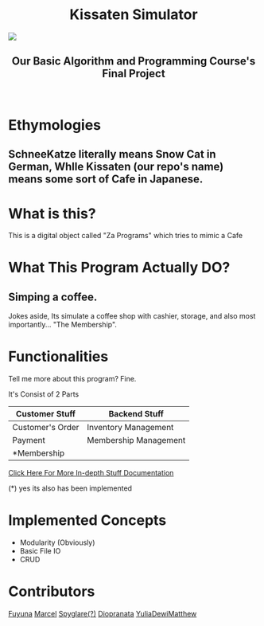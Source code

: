 <h1 align="center">Kissaten Simulator</h1>
<img src="./docs/title.png"> 
<h2 align="center">Our Basic Algorithm and Programming Course's Final Project</h2>
</br>

# Ethymologies
## SchneeKatze literally means Snow Cat in German, Whlle Kissaten (our repo's name) means some sort of Cafe in Japanese.

# What is this?
This is a digital object called "Za Programs" which tries to mimic a Cafe 

# What This Program Actually DO?
## Simping a coffee.
Jokes aside, Its simulate a coffee shop with cashier, storage, and also most importantly... "The Membership".

# Functionalities
Tell me more about this program? Fine.

It's Consist of 2 Parts

| Customer Stuff   | Backend Stuff          |
-------------------|-------------------------
| Customer's Order | Inventory Management   |
| Payment          | Membership Management  |
| *Membership      |                        |

[Click Here For More In-depth Stuff Documentation](./docs/modulesBreakdown.md)

(*) yes its also has been implemented

# Implemented Concepts
- Modularity (Obviously)
- Basic File IO
- CRUD

# Contributors
[Fuyuna](https://github.com/nmluci) [Marcel](https://github.com/M-2002) [Spyglare(?)](https://github.com/spyglare) [Diopranata](https://github.com/Diopranata01) [YuliaDewi](https://github.com/nekoochnlia)[Matthew](https://github.com/MatthewParta1310)
